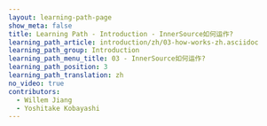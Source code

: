 ```yaml
---
layout: learning-path-page
show_meta: false
title: Learning Path - Introduction - InnerSource如何运作?
learning_path_article: introduction/zh/03-how-works-zh.asciidoc
learning_path_group: Introduction
learning_path_menu_title: 03 - InnerSource如何运作?
learning_path_position: 3
learning_path_translation: zh
no_video: true
contributors:
  - Willem Jiang
  - Yoshitake Kobayashi
---
```

<!--- This file autogenerated from https://github.com/InnerSourceCommons/InnerSourceLearningPath/blob/master/scripts/generate_learning_path_markdown.js -->